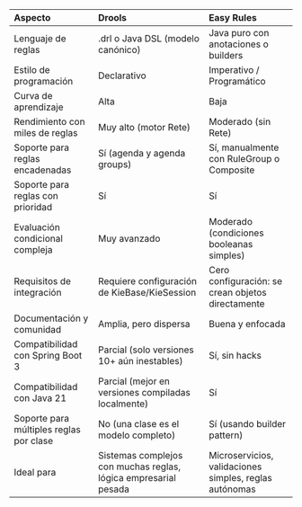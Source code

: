 | Aspecto                                 | Drools                                                          | Easy Rules                                             |
|:----------------------------------------|:----------------------------------------------------------------|:-------------------------------------------------------|
| Lenguaje de reglas                      | .drl o Java DSL (modelo canónico)                               | Java puro con anotaciones o builders                   |
| Estilo de programación                  | Declarativo                                                     | Imperativo / Programático                              |
| Curva de aprendizaje                    | Alta                                                            | Baja                                                   |
| Rendimiento con miles de reglas         | Muy alto (motor Rete)                                           | Moderado (sin Rete)                                    |
| Soporte para reglas encadenadas         | Sí (agenda y agenda groups)                                     | Sí, manualmente con RuleGroup o Composite              |
| Soporte para reglas con prioridad       | Sí                                                              | Sí                                                     |
| Evaluación condicional compleja         | Muy avanzado                                                    | Moderado (condiciones booleanas simples)               |
| Requisitos de integración               | Requiere configuración de KieBase/KieSession                    | Cero configuración: se crean objetos directamente      |
| Documentación y comunidad               | Amplia, pero dispersa                                           | Buena y enfocada                                       |
| Compatibilidad con Spring Boot 3        | Parcial (solo versiones 10+ aún inestables)                     | Sí, sin hacks                                          |
| Compatibilidad con Java 21              | Parcial (mejor en versiones compiladas localmente)              | Sí                                                     |
| Soporte para múltiples reglas por clase | No (una clase es el modelo completo)                            | Sí (usando builder pattern)                            |
| Ideal para                              | Sistemas complejos con muchas reglas, lógica empresarial pesada | Microservicios, validaciones simples, reglas autónomas |